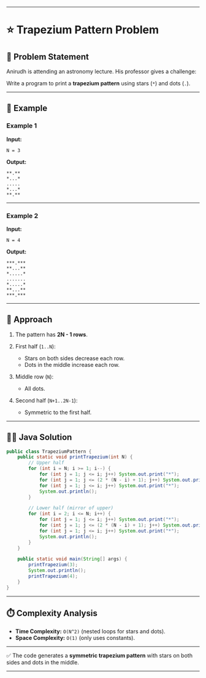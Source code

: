 
---

# ⭐ Trapezium Pattern Problem

## 📌 Problem Statement

Anirudh is attending an astronomy lecture. His professor gives a challenge:

Write a program to print a **trapezium pattern** using stars (`*`) and dots (`.`).

---

## 🔹 Example

### Example 1

**Input:**

```
N = 3
```

**Output:**

```
**.**
*...*
.....
*...*
**.**
```

---

### Example 2

**Input:**

```
N = 4
```

**Output:**

```
***.***
**...**
*.....*
.......
*.....*
**...**
***.***
```

---

## 🚀 Approach

1. The pattern has **2N - 1 rows**.
2. First half (`1..N`):

   * Stars on both sides decrease each row.
   * Dots in the middle increase each row.
3. Middle row (`N`):

   * All dots.
4. Second half (`N+1..2N-1`):

   * Symmetric to the first half.

---

## 🧑‍💻 Java Solution

```java
public class TrapeziumPattern {
    public static void printTrapezium(int N) {
        // Upper half
        for (int i = N; i >= 1; i--) {
            for (int j = 1; j <= i; j++) System.out.print("*");
            for (int j = 1; j <= (2 * (N - i) + 1); j++) System.out.print(".");
            for (int j = 1; j <= i; j++) System.out.print("*");
            System.out.println();
        }

        // Lower half (mirror of upper)
        for (int i = 2; i <= N; i++) {
            for (int j = 1; j <= i; j++) System.out.print("*");
            for (int j = 1; j <= (2 * (N - i) + 1); j++) System.out.print(".");
            for (int j = 1; j <= i; j++) System.out.print("*");
            System.out.println();
        }
    }

    public static void main(String[] args) {
        printTrapezium(3);
        System.out.println();
        printTrapezium(4);
    }
}
```

---

## ⏱️ Complexity Analysis

* **Time Complexity:** `O(N^2)` (nested loops for stars and dots).
* **Space Complexity:** `O(1)` (only uses constants).

---

✅ The code generates a **symmetric trapezium pattern** with stars on both sides and dots in the middle.

---

